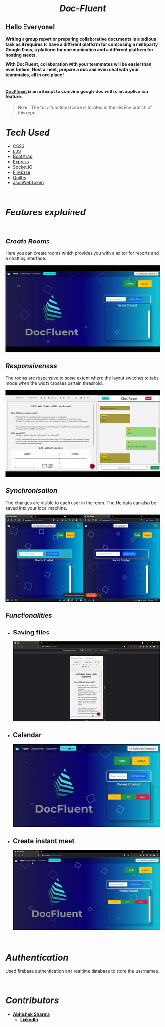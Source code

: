 <h1 align="center"> 

**_Doc-Fluent_** 

</h1>

## Hello Everyone! 
<h4>

Writing a group report or preparing collaborative documents is a tedious task as it requires to have a different platform for composing a multiparty Google Docs, a platform for communication and a different platform for hosting meets. 

With DocFluent, collaboration with your teammates will be easier than ever before, Host a meet, prepare a doc and even chat with your teammates, all in one place!
<br>
<br>

<h4>

[DocFluent ](https://team-collaborator.herokuapp.com/home) is an attempt to combine google doc with chat application feature. 
</h4>

> Note : The fully-functional code is located in the devEnv branch of this repo. 

# _**Tech Used**_
* CSS3
* [EJS](https://ejs.co/)
* [Bootstrap](https://getbootstrap.com/)
* [Express](https://expressjs.com/)
* Socket.IO
* [Firebase](https://firebase.google.com/)
* [Quill.js](https://quilljs.com/)
* [JsonWebToken](https://jwt.io/)

<br>

# _**Features explained**_
<br>

## *Create Rooms*

Here you can create rooms which provides you with a editor for reports and a chatting interface.

![](/Videos/createroom.gif)

## *Responsiveness*

The rooms are responsive to some extent where the layout switches to tabs mode when the width crosses certain threshold. 

![](/Videos/responsiveness.gif)


## *Synchronisation*

The changes are visible to each user in the room. The file data  can also be saved into your local machine.  

![](/Videos/synchronised.gif)


## *Functionalities*

* ## Saving files
    ![](/Videos/print.gif) 

* ## Calendar
    ![](/Videos/calendar.gif)

* ## Create instant meet
    ![](Videos/meet.gif)
<br>



# _**Authentication**_

Used firebase authentication and realtime database to store the usernames. 

<br>

# _**Contributors**_
<strong>

* [Abhishek Sharma](https://github.com/Abhi-tech-09)
    * [LinkedIn](https://www.google.com)


</strong> 